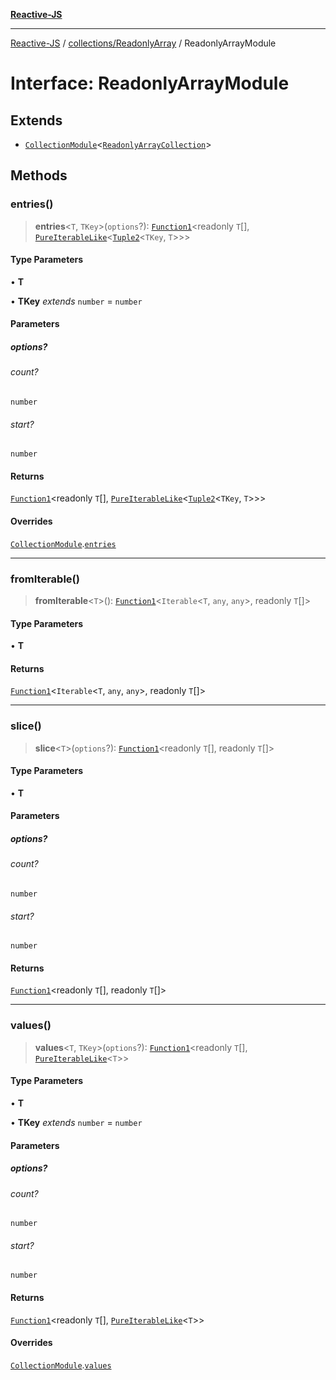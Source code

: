 [**Reactive-JS**](../../../README.md)

***

[Reactive-JS](../../../README.md) / [collections/ReadonlyArray](../README.md) / ReadonlyArrayModule

# Interface: ReadonlyArrayModule

## Extends

- [`CollectionModule`](../../interfaces/CollectionModule.md)\<[`ReadonlyArrayCollection`](ReadonlyArrayCollection.md)\>

## Methods

### entries()

> **entries**\<`T`, `TKey`\>(`options`?): [`Function1`](../../../functions/type-aliases/Function1.md)\<readonly `T`[], [`PureIterableLike`](../../../computations/interfaces/PureIterableLike.md)\<[`Tuple2`](../../../functions/type-aliases/Tuple2.md)\<`TKey`, `T`\>\>\>

#### Type Parameters

• **T**

• **TKey** *extends* `number` = `number`

#### Parameters

##### options?

###### count?

`number`

###### start?

`number`

#### Returns

[`Function1`](../../../functions/type-aliases/Function1.md)\<readonly `T`[], [`PureIterableLike`](../../../computations/interfaces/PureIterableLike.md)\<[`Tuple2`](../../../functions/type-aliases/Tuple2.md)\<`TKey`, `T`\>\>\>

#### Overrides

[`CollectionModule`](../../interfaces/CollectionModule.md).[`entries`](../../interfaces/CollectionModule.md#entries)

***

### fromIterable()

> **fromIterable**\<`T`\>(): [`Function1`](../../../functions/type-aliases/Function1.md)\<`Iterable`\<`T`, `any`, `any`\>, readonly `T`[]\>

#### Type Parameters

• **T**

#### Returns

[`Function1`](../../../functions/type-aliases/Function1.md)\<`Iterable`\<`T`, `any`, `any`\>, readonly `T`[]\>

***

### slice()

> **slice**\<`T`\>(`options`?): [`Function1`](../../../functions/type-aliases/Function1.md)\<readonly `T`[], readonly `T`[]\>

#### Type Parameters

• **T**

#### Parameters

##### options?

###### count?

`number`

###### start?

`number`

#### Returns

[`Function1`](../../../functions/type-aliases/Function1.md)\<readonly `T`[], readonly `T`[]\>

***

### values()

> **values**\<`T`, `TKey`\>(`options`?): [`Function1`](../../../functions/type-aliases/Function1.md)\<readonly `T`[], [`PureIterableLike`](../../../computations/interfaces/PureIterableLike.md)\<`T`\>\>

#### Type Parameters

• **T**

• **TKey** *extends* `number` = `number`

#### Parameters

##### options?

###### count?

`number`

###### start?

`number`

#### Returns

[`Function1`](../../../functions/type-aliases/Function1.md)\<readonly `T`[], [`PureIterableLike`](../../../computations/interfaces/PureIterableLike.md)\<`T`\>\>

#### Overrides

[`CollectionModule`](../../interfaces/CollectionModule.md).[`values`](../../interfaces/CollectionModule.md#values)
